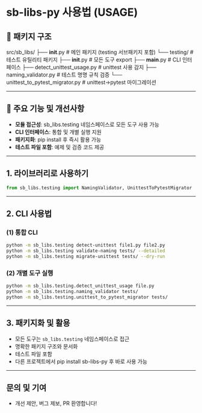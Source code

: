 # sb-libs-py 사용법 (USAGE)

## 📁 패키지 구조

src/sb_libs/
├── __init__.py                    # 메인 패키지 (testing 서브패키지 포함)
└── testing/                       # 테스트 유틸리티 패키지
    ├── __init__.py               # 모든 도구 export
    ├── __main__.py               # CLI 인터페이스
    ├── detect_unittest_usage.py  # unittest 사용 감지
    ├── naming_validator.py  # 테스트 명명 규칙 검증
    └── unittest_to_pytest_migrator.py  # unittest→pytest 마이그레이션

---

## 🔧 주요 기능 및 개선사항

- **모듈 접근성**: sb_libs.testing 네임스페이스로 모든 도구 사용 가능
- **CLI 인터페이스**: 통합 및 개별 실행 지원
- **패키지화**: pip install 후 즉시 활용 가능
- **테스트 파일 포함**: 예제 및 검증 코드 제공

---

## 1. 라이브러리로 사용하기

```python
from sb_libs.testing import NamingValidator, UnittestToPytestMigrator
```

---

## 2. CLI 사용법

### (1) 통합 CLI

```bash
python -m sb_libs.testing detect-unittest file1.py file2.py
python -m sb_libs.testing validate-naming tests/ --detailed
python -m sb_libs.testing migrate-unittest tests/ --dry-run
```

### (2) 개별 도구 실행

```bash
python -m sb_libs.testing.detect_unittest_usage file.py
python -m sb_libs.testing.naming_validator tests/
python -m sb_libs.testing.unittest_to_pytest_migrator tests/
```

---

## 3. 패키지화 및 활용

- 모든 도구는 `sb_libs.testing` 네임스페이스로 접근
- 명확한 패키지 구조와 문서화
- 테스트 파일 포함
- 다른 프로젝트에서 pip install sb-libs-py 후 바로 사용 가능

---

## 문의 및 기여

- 개선 제안, 버그 제보, PR 환영합니다!
